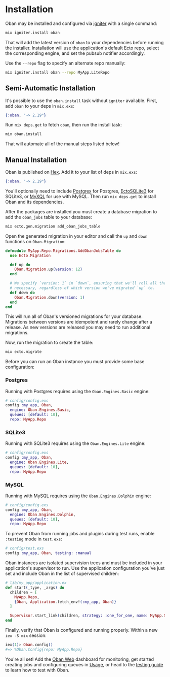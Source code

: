 # Installation

Oban may be installed and configured via [igniter](https://hex.pm/packages/igniter) with a single command:

```bash
mix igniter.install oban
```

That will add the latest version of `oban` to your dependencies before running the installer.
Installation will use the application's default Ecto repo, select the corresponding engine, and
set the pubsub notifier accordingly.

Use the `--repo` flag to specify an alternate repo manually:

```bash
mix igniter.install oban --repo MyApp.LiteRepo
```

## Semi-Automatic Installation

It's possible to use the `oban.install` task without `igniter` available. First, add `oban` to
your deps in `mix.exs`:

```elixir
{:oban, "~> 2.19"}
```

Run `mix deps.get` to fetch `oban`, then run the install task:

```bash
mix oban.install
```

That will automate all of the manual steps listed below!

## Manual Installation

Oban is published on [Hex](https://hex.pm/packages/oban). Add it to your list of deps in
`mix.exs`:

```elixir
{:oban, "~> 2.19"}
```

You'll optionally need to include [Postgrex][postgrex] for Postgres, [EctoSQLite3][ecto_sqlite3]
for SQLite3, or [MyXQL][myxql] for use with MySQL. Then run `mix deps.get` to install Oban and its
dependencies.

After the packages are installed you must create a database migration to add the `oban_jobs` table
to your database:

```bash
mix ecto.gen.migration add_oban_jobs_table
```

Open the generated migration in your editor and call the `up` and `down` functions on
`Oban.Migration`:

```elixir
defmodule MyApp.Repo.Migrations.AddObanJobsTable do
  use Ecto.Migration

  def up do
    Oban.Migration.up(version: 12)
  end

  # We specify `version: 1` in `down`, ensuring that we'll roll all the way back down if
  # necessary, regardless of which version we've migrated `up` to.
  def down do
    Oban.Migration.down(version: 1)
  end
end
```

This will run all of Oban's versioned migrations for your database. Migrations between versions
are idempotent and rarely change after a release. As new versions are released you may need to run
additional migrations.

Now, run the migration to create the table:

```bash
mix ecto.migrate
```

Before you can run an Oban instance you must provide some base configuration:

<!-- tabs-open -->

### Postgres

Running with Postgres requires using the `Oban.Engines.Basic` engine:

```elixir
# config/config.exs
config :my_app, Oban,
  engine: Oban.Engines.Basic,
  queues: [default: 10],
  repo: MyApp.Repo
```

### SQLite3

Running with SQLite3 requires using the `Oban.Engines.Lite` engine:
 
```elixir
# config/config.exs
config :my_app, Oban,
  engine: Oban.Engines.Lite,
  queues: [default: 10],
  repo: MyApp.Repo
```

### MySQL

Running with MySQL requires using the `Oban.Engines.Dolphin` engine:

```elixir
# config/config.exs
config :my_app, Oban,
  engine: Oban.Engines.Dolphin,
  queues: [default: 10],
  repo: MyApp.Repo
```

<!-- tabs-close -->

To prevent Oban from running jobs and plugins during test runs, enable `:testing` mode in
`test.exs`:

```elixir
# config/test.exs
config :my_app, Oban, testing: :manual
```

Oban instances are isolated supervision trees and must be included in your application's
supervisor to run. Use the application configuration you've just set and include Oban in the list
of supervised children:

```elixir
# lib/my_app/application.ex
def start(_type, _args) do
  children = [
    MyApp.Repo,
    {Oban, Application.fetch_env!(:my_app, Oban)}
  ]

  Supervisor.start_link(children, strategy: :one_for_one, name: MyApp.Supervisor)
end
```

Finally, verify that Oban is configured and running properly. Within a new `iex -S mix` session:

```elixir
iex(1)> Oban.config()
#=> %Oban.Config{repo: MyApp.Repo}
```

You're all set! Add the [Oban Web][web] dashboard for monitoring, get started creating jobs and
configuring queues in [Usage][use], or head to the [testing guide][test] to learn how to test with
Oban.

[use]: Oban.html#Usage
[web]: https://github.com/oban-bg/oban_web
[test]: testing.md
[postgrex]: https://hex.pm/packages/postgrex
[ecto_sqlite3]: https://hex.pm/packages/ecto_sqlite3
[myxql]: https://hex.pm/packages/myxql
